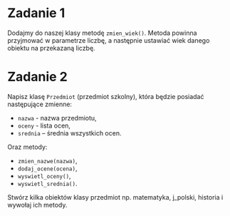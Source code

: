 # Zadanie 1

Dodajmy do naszej klasy metodę `zmien_wiek()`. Metoda powinna przyjmować w parametrze liczbę, a następnie ustawiać wiek danego obiektu na przekazaną liczbę.

# Zadanie 2

Napisz klasę `Przedmiot` (przedmiot szkolny), która będzie posiadać następujące zmienne:

- `nazwa` - nazwa przedmiotu,
- `oceny` - lista ocen,
- `srednia` – średnia wszystkich ocen.

Oraz metody:

- `zmien_nazwe(nazwa)`,
- `dodaj_ocene(ocena)`,
- `wyswietl_oceny()`,
- `wyswietl_srednia()`.

Stwórz kilka obiektów klasy przedmiot np. matematyka, j_polski, historia i wywołaj ich metody.
